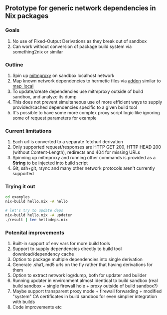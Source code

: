 ## Prototype for generic network dependencies in Nix packages

### Goals
1. No use of Fixed-Output Derivations as they break out of sandbox
2. Can work without conversion of package build system via something2nix or similar

### Outline
1. Spin up [mitmproxy](https://github.com/mitmproxy/mitmproxy/) on sandbox localhost network
2. Map known network dependencies to hermetic files via [addon](https://github.com/divanorama/mitmproxy_addons/blob/main/maplocal2.py) similar to [map\_local](https://docs.mitmproxy.org/stable/overview-features/#map-local)
3. To update/create dependencies use mitmproxy outside of build sandbox, and analyze its dump
4. This does not prevent simultaneous use of more efficient ways to supply provided/cached dependencies specific to a given build tool
5. It's possible to have some more complex proxy script logic like ignoring some of request parameters for example

### Current limitations
1. Each url is converted to a separate fetchurl derivation
2. Only supported request/responses are HTTP GET 200, HTTP HEAD 200 (without Content-Length), redirects and 404 for missing URLs
3. Spinning up mitmproxy and running other commands is provided as a **String** to be injected into build script
4. Git, ssh+git, rsync and many other network protocols aren't currently supported

### Trying it out
```sh
cd examples
nix-build hello.nix -A hello

# let's try to update deps
nix-build hello.nix -A updater
./result | tee hellodeps.nix
```

### Potenital improvements
1. Built-in support of env vars for more build tools
2. Support to supply dependencies directly to build tool download/dependency cache
3. Option to package multiple dependencies into single derivation
4. Generate .sha1,.md5 urls on the fly rather that having derivations for them
5. Option to extract network log/dump, both for updater and builder
6. Running updater in environment almost identical to build sandbox (real build sandbox + single firewall hole + proxy outside of build sandbox?)
7. Maybe support transparent proxy mode + firewall forwarding + modified "system" CA certificates in build sandbox for even simplier integration with builds
8. Code improvements etc
